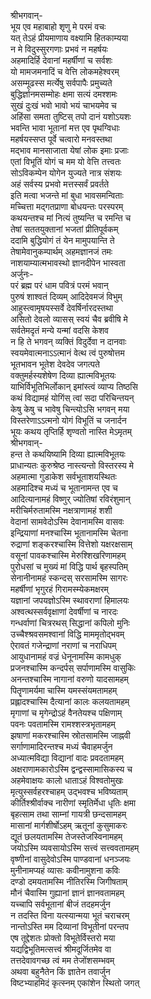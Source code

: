 श्रीभगवान्-  
भूय एव महाबाहो शृणु मे परमं वचः  
यत् तेऽहं प्रीयमाणाय वक्ष्यामि हितकाम्यया  
न मे विदुस्सुरगणाः प्रभवं न महर्षयः  
अहमादिर्हि देवानां महर्षीणां च सर्वशः  
यो मामजमनादिं च वेत्ति लोकमहेश्वरम्  
असम्मूढस्स मर्त्येषु सर्वपापैः प्रमुच्यते  
बुद्धिर्ज्ञानमसम्मोहः क्षमा सत्यं दमश्शमः  
सुखं दुःखं भवो भावो भयं चाभयमेव च  
अहिंसा समता तुष्टिस् तपो दानं यशोऽयशः  
भवन्ति भावा भूतानां मत्त एव पृथग्विधाः  
महर्षयस्सप्त पूर्वे चत्वारो मनवस्तथा  
मद्भाव मानसाजाता येषां लोक इमाः प्रजाः  
एतां विभूतिं योगं च मम यो वेत्ति तत्त्वतः  
सोऽविकम्पेन योगेन युज्यते नात्र संशयः  
अहं सर्वस्य प्रभवो मत्तस्सर्वं प्रवर्तते  
इति मत्वा भजन्ते मां बुधा भावसमन्विताः  
मच्चित्ता मद्गतप्राणा बोधयन्तः परस्परम्  
कथयन्तश्च मां नित्यं तुष्यन्ति च रमन्ति च  
तेषां सततयुक्तानां भजतां प्रीतिपूर्वकम्  
ददामि बुद्धियोगं तं येन मामुपयान्ति ते  
तेषामेवानुकम्पार्थम् अहमज्ञानजं तमः  
नाशयाम्यात्मभावस्थो ज्ञानदीपेन भास्वता  
अर्जुनः-  
परं ब्रह्म परं धाम पवित्रं परमं भवान्  
पुरुषं शाश्वतं दिव्यम् आदिदेवमजं विभुम्  
आहुस्त्वामृषयस्सर्वे देवर्षिर्नारदस्तथा  
असितो देवलो व्यासस् स्वयं चैव ब्रवीषि मे  
सर्वतेमदृतं मन्ये यन्मां वदसि केशव  
न हि ते भगवन् व्यक्तिं विदुर्देवा न दानवाः  
स्वयमेवात्मनाऽऽत्मानं वेत्थ त्वं पुरुषोत्तम  
भूतभावन भूतेश देवदेव जगत्पते  
वक्तुमर्हस्यशेषेण दिव्या ह्यात्मविभूतयः  
याभिर्विभूतिभिर्लोकान् इमांस्त्वं व्याप्य तिष्ठसि  
कथं विद्यामहं योगिंस् त्वां सदा परिचिन्तयन्  
केषु केषु च भावेषु चिन्त्योऽसि भगवन् मया  
विस्तरेणाऽऽत्मनो योगं विभूतिं च जनार्दन  
भूयः कथय तृप्तिर्हि शृण्वतो नास्ति मेऽमृतम्  
श्रीभगवान्-  
हन्त ते कथयिष्यामि दिव्या ह्यात्मविभूतयः  
प्राधान्यतः कुरुश्रेष्ठ नास्त्यन्तो विस्तरस्य मे  
अहमात्मा गुडाकेश सर्वभूताशयस्थितः  
अहमादिश्च मध्यं च भूतानामन्त एव च  
आदित्यानामहं विष्णुर् ज्योतिषां रविरंशुमान्  
मरीचिर्मरुतामस्मि नक्षत्राणामहं शशी  
वेदानां सामवेदोऽस्मि देवानामस्मि वासवः  
इन्द्रियाणां मनश्चास्मि भूतानामस्मि चेतना  
रुद्राणां शङ्करश्चास्मि वित्तेशो यक्षरक्षसाम्  
वसूनां पावकश्चास्मि मेरुश्शिखरिणामहम्  
पुरोधसां च मुख्यं मां विद्धि पार्थ बृहस्पतिम्  
सेनानीनामहं स्कन्दस् सरसामस्मि सागरः  
महर्षीणां भृगुरहं गिरामस्म्येकमक्षरम्  
यज्ञानां जपयज्ञोऽस्मि स्थावराणां हिमालयः  
अश्वत्थस्सर्ववृक्षाणां देवर्षीणां च नारदः  
गन्धर्वाणां चित्ररथस् सिद्धानां कपिलो मुनिः  
उच्चैश्श्रवसमश्वानां विद्धि माममृतोद्भवम्  
ऐरावतं गजेन्द्राणां नराणां च नराधिपम्  
आयुधानामहं वज्रं धेनूनामस्मि कामधुक्  
प्रजनश्चास्मि कन्दर्पस् सर्पाणामस्मि वासुकिः  
अनन्तश्चास्मि नागानां वरुणो यादसामहम्  
पितॄणामर्यमा चास्मि यमस्संयमतामहम्  
प्रह्लादश्चास्मि दैत्यानां कालः कलयतामहम्  
मृगाणां च मृगेन्द्रोऽहं वैनतेयश्च पक्षिणाम्  
पवनः पवतामस्मि रामश्शस्त्रभृतामहम्  
झषाणां मकरश्चास्मि स्रोतसामस्मि जाह्नवी  
सर्गाणामादिरन्तश्च मध्यं चैवाहमर्जुन  
अध्यात्मविद्या विद्यानां वादः प्रवदतामहम्  
अक्षराणामकारोऽस्मि द्वन्द्वस्सामासिकस्य च  
अहमेवाक्षयः कालो धाताऽहं विश्वतोमुखः  
मृत्युस्सर्वहरश्चाहम् उद्भवश्च भविष्यताम्  
कीर्तिश्श्रीर्वाक्च नारीणां स्मृतिर्मेधा धृतिः क्षमा  
बृहत्साम तथा साम्नां गायत्री छन्दसामहम्  
मासानां मार्गशीर्षोऽहम् ऋतूनां कुसुमाकरः  
द्यूतं छलयतामस्मि तेजस्तेजस्विनामहम्  
जयोऽस्मि व्यवसायोऽस्मि सत्त्वं सत्त्ववतामहम्  
वृष्णीनां वासुदेवोऽस्मि पाण्डवानां धनञ्जयः  
मुनीनामप्यहं व्यासः कवीनामुशना कविः  
दण्डो दमयतामस्मि नीतिरस्मि जिगीषताम्  
मौनं चैवास्मि गुह्यानां ज्ञानं ज्ञानवतामहम्  
यच्चापि सर्वभूतानां बीजं तदहमर्जुन  
न तदस्ति विना यत्स्यान्मया भूतं चराचरम्  
नान्तोऽस्ति मम दिव्यानां विभूतीनां परन्तप  
एष तूद्देशतः प्रोक्तो विभूतेर्विस्तरो मया  
यद्यद्विभूतिमत्सत्त्वं श्रीमदूर्जितमेव वा  
तत्तदेवावगच्छ त्वं मम तेजोंशसम्भवम्  
अथवा बहुनैतेन किं ज्ञातेन तवार्जुन  
विष्टभ्याहमिदं कृत्स्नम् एकांशेन स्थितो जगत्  
